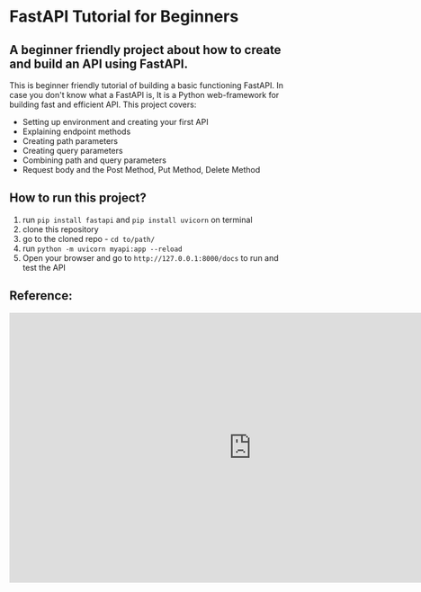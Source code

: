 # FastAPI Tutorial for Beginners

## A beginner friendly project about how to create and build an API using FastAPI.

This is beginner friendly tutorial of building a basic functioning FastAPI. In case you don't know what a FastAPI is, It is a Python web-framework for building fast and efficient API. This project covers:

* Setting up environment and creating your first API
* Explaining endpoint methods
* Creating path parameters
* Creating query parameters
* Combining path and query parameters
* Request body and the Post Method, Put Method, Delete Method

## How to run this project?

1. run `pip install fastapi` and `pip install uvicorn` on terminal
2. clone this repository
3. go to the cloned repo - `cd to/path/`
4. run `python -m uvicorn myapi:app --reload` 
5. Open your browser and go to `http://127.0.0.1:8000/docs` to run and test the API 

## Reference:
<iframe width="859" height="480" src="https://www.youtube.com/embed/tLKKmouUams" title="FastAPI Course for Beginners" frameborder="0" allow="accelerometer; autoplay; clipboard-write; encrypted-media; gyroscope; picture-in-picture; web-share" allowfullscreen></iframe>